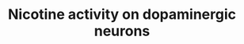 ---
annotations:
- id: CL:0000700
  parent: native cell
  type: Cell Type Ontology
  value: dopaminergic neuron
- id: PW:0000721
  parent: drug pathway
  type: Pathway Ontology
  value: nicotine drug pathway
authors:
- Mkutmon
- MaintBot
- Eweitz
- Egonw
citedin: ''
communities: []
description: ''
last-edited: 2025-03-03
ndex: null
organisms:
- Bos taurus
redirect_from:
- /index.php/Pathway:WP3179
- /instance/WP3179
- /instance/WP3179_r137189
revision: r137189
schema-jsonld:
- '@context': https://schema.org/
  '@id': https://wikipathways.github.io/pathways/WP3179.html
  '@type': Dataset
  creator:
    '@type': Organization
    name: WikiPathways
  description: ''
  keywords:
  - ADCY2
  - ATP
  - CDK5
  - CHRNA3
  - CHRNA4
  - CHRNA5
  - CHRNA6
  - CHRNB2
  - Ca++
  - DDC
  - DOPA
  - DRD2
  - DRD3
  - Dopamine
  - GNAI1
  - GNB1
  - GNG2
  - K+
  - KCNK3
  - KCNK9
  - Na+
  - Nicotine
  - PPP1CA
  - PPP1R1B
  - PRKACA
  - SLC18A2
  - TH
  - Tyrosine
  - cAMP
  license: CC0
  name: Nicotine activity on dopaminergic neurons
seo: CreativeWork
title: Nicotine activity on dopaminergic neurons
wpid: WP3179
---